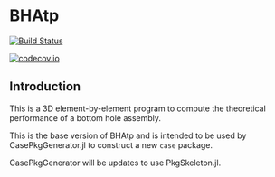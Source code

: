 # BHAtp

[![Build Status](https://travis-ci.com/BottomHoleAssemblyAnalysis/BHAtp.jl.svg?branch=master)](https://travis-ci.com/BottomHoleAssemblyAnalysis/BHAtp.jl)

[![codecov.io](http://codecov.io/github/BottomHoleAssemblyAnalysis/BHAtp.jl/coverage.svg?branch=master)](http://codecov.io/github/BottomHoleAssemblyAnalysis/BHAtp.jl?branch=master)

## Introduction

This is a 3D element-by-element program to compute the theoretical performance of a bottom hole assembly.

This is the base version of BHAtp and is intended to be used by CasePkgGenerator.jl to construct a new `case` package.

CasePkgGenerator will be updates to use PkgSkeleton.jl.